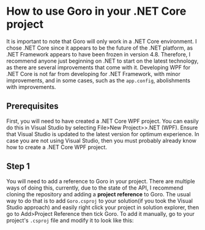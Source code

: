 # How to use Goro in your .NET Core project
It is important to note that Goro will only work in a .NET Core environment. I chose .NET Core since it appears to be the future of the .NET platform, as .NET Framework appears to have been frozen in version 4.8. Therefore, I recommend anyone just beginning on .NET to start on the latest technology, as there are several improvements that come with it. Developing WPF for .NET Core is not far from developing for .NET Framework, with minor improvements, and in some cases, such as the `app.config`, abolishments with improvements.

## Prerequisites
First, you will need to have created a .NET Core WPF project. You can easily do this in Visual Studio by selecting File>New Project>>.NET (WPF). Ensure that Visual Studio is updated to the latest version for optimum experience. In case you are not using Visual Studio, then you must probably already know how to create a .NET Core WPF project.

## Step 1
You will need to add a reference to Goro in your project. There are multiple ways of doing this, currently, due to the state of the API, I recommend cloning the repository and adding a **project reference** to Goro. The usual way to do that is to add `Goro.csproj` to your solution(if you took the Visual Studio approach) and easily right click your project in solution explorer, then go to Add>Project Reference then tick Goro. To add it manually, go to your project's `.csproj` file and modify it to look like this:

  
